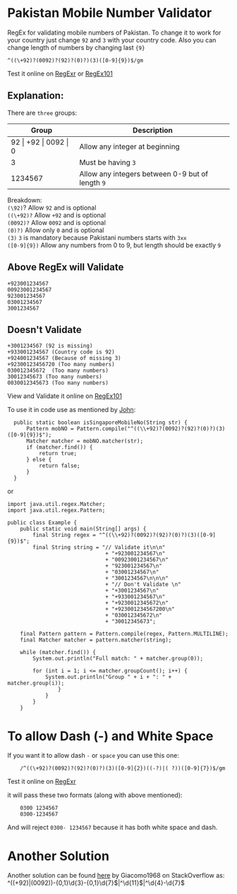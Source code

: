 # Pakistan Mobile Number Validator
RegEx for validating mobile numbers of Pakistan. To change it to work for your country just change `92` and `3` with your country code. Also you can change length of numbers by changing last `{9}`

    ^((\+92)?(0092)?(92)?(0)?)(3)([0-9]{9})$/gm
     
Test it online on [RegExr](https://regexr.com/62e7a) or [RegEx101](https://regex101.com/) 
    
## Explanation:  
There are `three` groups: 

|Group|Description|
|--|--|
|92 \| +92 \| 0092 \| 0  | Allow any integer at beginning  |
| 3 | Must be having `3` |
|1234567| Allow any integers between 0-9 but of length `9`|


Breakdown:  
`(\92)`? Allow `92` and is optional  
`((\+92)?` Allow `+92` and is optional  
`(0092)?` Allow `0092` and is optional  
`(0)?)` Allow only `0` and is optional  
`(3)` `3` is mandatory because Pakistani numbers starts with `3xx`  
`([0-9]{9})` Allow any numbers from 0 to 9, but length should be exactly `9`  




## Above RegEx will Validate



    +923001234567
    00923001234567
    923001234567
    03001234567
    3001234567




## Doesn't Validate 
    +3001234567 (92 is missing)
    +933001234567 (Country code is 92)
    +924001234567 (Because of missing 3)
    +92300123456720 (Too many numbers)
    030012345672  (Too many numbers)
    30012345673 (Too many numbers)
    0030012345673 (Too many numbers)


View and Validate it online on [RegEx101](https://regex101.com/r/h7LIjZ/2)


To use it in code use as mentioned by [John](https://stackoverflow.com/a/22344145/5737774):

      public static boolean isSingaporeMobileNo(String str) {
          Pattern mobNO = Pattern.compile("^((\\+92)?(0092)?(92)?(0)?)(3)([0-9]{9})$");
          Matcher matcher = mobNO.matcher(str);
          if (matcher.find()) {
              return true;
          } else {
              return false;
          }
      }


or


    import java.util.regex.Matcher;
    import java.util.regex.Pattern;

    public class Example {
        public static void main(String[] args) {
            final String regex = "^((\\+92)?(0092)?(92)?(0)?)(3)([0-9]{9})$";
            final String string = "// Validate it\n\n"
                                   + "+923001234567\n"
                                   + "00923001234567\n"
                                   + "923001234567\n"
                                   + "03001234567\n"
                                   + "3001234567\n\n\n"
                                   + "// Don't Validate \n"
                                   + "+3001234567\n"
                                   + "+933001234567\n"
                                   + "+9230012345672\n"
                                   + "+923001234567200\n"
                                   + "030012345672\n"
                                   + "30012345673";

        final Pattern pattern = Pattern.compile(regex, Pattern.MULTILINE);
        final Matcher matcher = pattern.matcher(string);
        
        while (matcher.find()) {
            System.out.println("Full match: " + matcher.group(0));
            
            for (int i = 1; i <= matcher.groupCount(); i++) {
                System.out.println("Group " + i + ": " + matcher.group(i));
                    }
                }
            }
        }

# To allow Dash (-) and White Space

If you want it to allow dash `-` or `space` you can use this one:  

        /^((\+92)?(0092)?(92)?(0)?)(3)([0-9]{2})((-?)|( ?))([0-9]{7})$/gm
        
Test it online on [RegExr](https://regexr.com/62e63)  
        
it will pass these two formats (along with above mentioned): 

        0300 1234567
        0300-1234567
        
And will reject `0300- 1234567` because it has both white space and dash. 



# Another Solution
Another solution can be found [here](https://stackoverflow.com/a/24101520/5737774) by Giacomo1968 on StackOverflow as: 
        ^((\+92)|(0092))-{0,1}\d{3}-{0,1}\d{7}$|^\d{11}$|^\d{4}-\d{7}$




